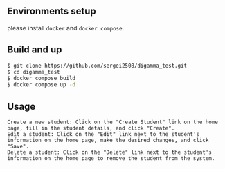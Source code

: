 ## Environments setup

please install `docker` and `docker compose`.

## Build and up
```sh
$ git clone https://github.com/sergei2508/digamma_test.git
$ cd digamma_test
$ docker compose build
$ docker compose up -d
```
## Usage
```
Create a new student: Click on the "Create Student" link on the home page, fill in the student details, and click "Create".
Edit a student: Click on the "Edit" link next to the student's information on the home page, make the desired changes, and click "Save".
Delete a student: Click on the "Delete" link next to the student's information on the home page to remove the student from the system.
```
